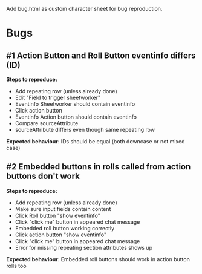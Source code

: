 <p>Add bug.html as custom character sheet for bug reproduction.</p>


<h1>Bugs</h1>
<h2>#1 Action Button and Roll Button eventinfo differs (ID)</h2>
<b>Steps to reproduce:</b>
<ul>
    <li>Add repeating row (unless already done)</li>
    <li>Edit "Field to trigger sheetworker"</li>
    <li>Eventinfo Sheetworker should contain eventinfo</li>
    <li>Click action button</li>
    <li>Eventinfo Action button should contain eventinfo</li>
    <li>Compare sourceAttribute</li>
    <li>sourceAttribute differs even though same repeating row</li>
</ul>
<b>Expected behaviour</b>: IDs should be equal (both downcase or not mixed case)
<h2>#2 Embedded buttons in rolls called from action buttons don't work</h2>
<b>Steps to reproduce:</b>
<ul>
    <li>Add repeating row (unless already done)</li>
    <li>Make sure input fields contain content</li>
    <li>Click Roll button "show eventinfo"</li>
    <li>Click "click me" button in appeared chat message</li>
    <li>Embedded roll button working correctly</li>
    <li>Click action button "show eventinfo"</li>
    <li>Click "click me" button in appeared chat message</li>
    <li>Error for missing repeating section attributes shows up</li>
</ul>
<b>Expected behaviour</b>: Embedded roll buttons should work in action button rolls too